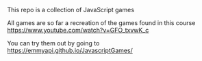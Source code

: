 This repo is a collection of JavaScript games 

All games are so far a recreation of the games found in this course https://www.youtube.com/watch?v=GFO_txvwK_c

You can try them out by going to https://emmyapi.github.io/JavascriptGames/
